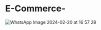 # E-Commerce-

![WhatsApp Image 2024-02-20 at 16 57 28](https://github.com/Dmradihdyo/E-Commerce/assets/162855577/4ed0dfe6-d29d-4a45-a5bb-b9480c85dbbe)
